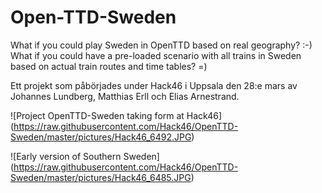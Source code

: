 # Open-TTD-Sweden

What if you could play Sweden in OpenTTD based on real geography? :-) What if you could have a pre-loaded scenario with all trains in Sweden based on actual train routes and time tables? =)

Ett projekt som påbörjades under Hack46 i Uppsala den 28:e mars av Johannes Lundberg, Matthias Erll och Elias Arnestrand.

![Project OpenTTD-Sweden taking form at Hack46]
(https://raw.githubusercontent.com/Hack46/OpenTTD-Sweden/master/pictures/Hack46_6492.JPG)

![Early version of Southern Sweden]
(https://raw.githubusercontent.com/Hack46/OpenTTD-Sweden/master/pictures/Hack46_6485.JPG)
